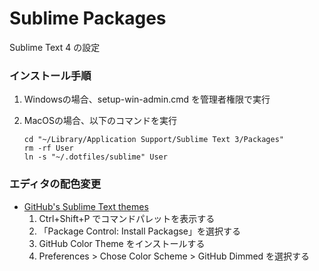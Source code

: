 
# Sublime Packages

Sublime Text 4 の設定


### インストール手順

1. Windowsの場合、setup-win-admin.cmd を管理者権限で実行
2. MacOSの場合、以下のコマンドを実行

    ```
    cd "~/Library/Application Support/Sublime Text 3/Packages"
    rm -rf User
    ln -s "~/.dotfiles/sublime" User
    ```

### エディタの配色変更

- [GitHub's Sublime Text themes](https://github.com/mauroreisvieira/github-sublime-theme#githubs-sublime-text-themes)
  1. Ctrl+Shift+P でコマンドパレットを表示する
  2. 「Package Control: Install Packagse」を選択する
  3. GitHub Color Theme をインストールする
  4. Preferences > Chose Color Scheme > GitHub Dimmed を選択する
